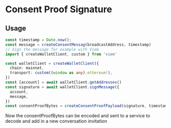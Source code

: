 # Consent Proof Signature

## Usage

```ts
const timestamp = Date.now();
const message = createConsentMessag(broadcastAddress, timestamp)
// Sign the message for example with Viem
import { createWalletClient, custom } from 'viem'

const walletClient = createWalletClient({
  chain: mainnet,
  transport: custom((window as any).ethereum!),
})
const [account] = await walletClient.getAddresses()
const signature = await walletClient.signMessage({ 
  account,
  message,
})
const consentProofBytes = createConsentProofPayload(signature, timestamp)
```
Now the consentProofBytes can be encoded and sent to a service to decode and add in a new conversation invitation
